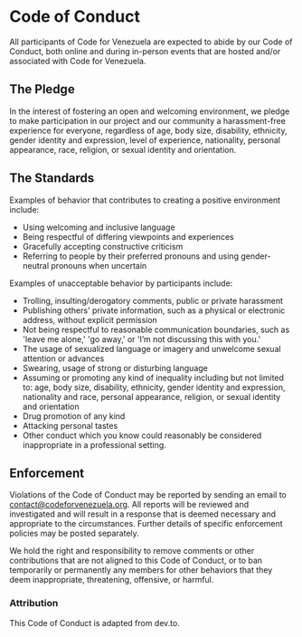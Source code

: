# Code of Conduct
All participants of Code for Venezuela are expected to abide by our Code of Conduct, both online and during in-person events that are hosted and/or associated with Code for Venezuela.

## The Pledge
In the interest of fostering an open and welcoming environment, we pledge to make participation in our project and our community a harassment-free experience for everyone, regardless of age, body size, disability, ethnicity, gender identity and expression, level of experience, nationality, personal appearance, race, religion, or sexual identity and orientation.

## The Standards
Examples of behavior that contributes to creating a positive environment include:
 - Using welcoming and inclusive language
 - Being respectful of differing viewpoints and experiences
 - Gracefully accepting constructive criticism
 - Referring to people by their preferred pronouns and using gender-neutral pronouns when uncertain

Examples of unacceptable behavior by participants include:
 - Trolling, insulting/derogatory comments, public or private harassment
 - Publishing others' private information, such as a physical or electronic address, without explicit permission
 - Not being respectful to reasonable communication boundaries, such as 'leave me alone,' 'go away,' or 'I’m not discussing this with you.'
 - The usage of sexualized language or imagery and unwelcome sexual attention or advances
 - Swearing, usage of strong or disturbing language
 - Assuming or promoting any kind of inequality including but not limited to: age, body size, disability, ethnicity, gender identity and expression, nationality and race, personal appearance, religion, or sexual identity and orientation
 - Drug promotion of any kind
 - Attacking personal tastes
 - Other conduct which you know could reasonably be considered inappropriate in a professional setting.

## Enforcement
Violations of the Code of Conduct may be reported by sending an email to contact@codeforvenezuela.org. All reports will be reviewed and investigated and will result in a response that is deemed necessary and appropriate to the circumstances. Further details of specific enforcement policies may be posted separately.

We hold the right and responsibility to remove comments or other contributions that are not aligned to this Code of Conduct, or to ban temporarily or permanently any members for other behaviors that they deem inappropriate, threatening, offensive, or harmful.

### Attribution
This Code of Conduct is adapted from dev.to.



